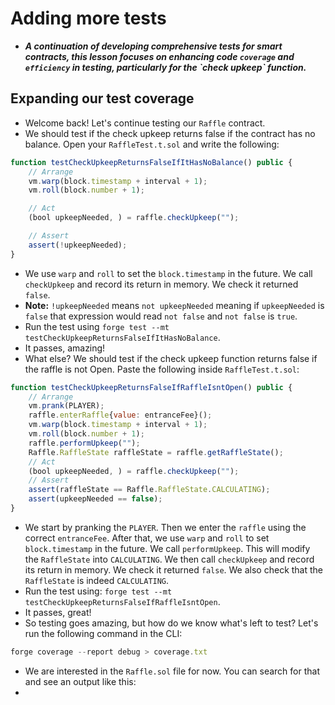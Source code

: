 # Adding more tests
- ***A continuation of developing comprehensive tests for smart contracts, this lesson focuses on enhancing code `coverage` and `efficiency` in testing, particularly for the \`check upkeep\` function.***

## Expanding our test coverage
- Welcome back! Let's continue testing our `Raffle` contract.
- We should test if the check upkeep returns false if the contract has no balance. Open your `RaffleTest.t.sol` and write the following:

```javascript
function testCheckUpkeepReturnsFalseIfItHasNoBalance() public {
    // Arrange
    vm.warp(block.timestamp + interval + 1);
    vm.roll(block.number + 1);

    // Act
    (bool upkeepNeeded, ) = raffle.checkUpkeep("");

    // Assert
    assert(!upkeepNeeded);
}
```

- We use `warp` and `roll` to set the `block.timestamp` in the future. We call `checkUpkeep` and record its return in memory. We check it returned `false`.
- **Note:** `!upkeepNeeded` means `not upkeepNeeded` meaning if `upkeepNeeded` is `false` that expression would read `not false` and `not false` is `true`.
- Run the test using `forge test --mt testCheckUpkeepReturnsFalseIfItHasNoBalance`.
- It passes, amazing!
- What else? We should test if the check upkeep function returns false if the raffle is not Open. Paste the following inside `RaffleTest.t.sol`:

```javascript
function testCheckUpkeepReturnsFalseIfRaffleIsntOpen() public {
    // Arrange
    vm.prank(PLAYER);
    raffle.enterRaffle{value: entranceFee}();
    vm.warp(block.timestamp + interval + 1);
    vm.roll(block.number + 1);
    raffle.performUpkeep("");
    Raffle.RaffleState raffleState = raffle.getRaffleState();
    // Act
    (bool upkeepNeeded, ) = raffle.checkUpkeep("");
    // Assert
    assert(raffleState == Raffle.RaffleState.CALCULATING);
    assert(upkeepNeeded == false);
}
```

- We start by pranking the `PLAYER`. Then we enter the `raffle` using the correct `entranceFee`. After that, we use `warp` and `roll` to set `block.timestamp` in the future. We call `performUpkeep`. This will modify the `RaffleState` into `CALCULATING`. We then call `checkUpkeep` and record its return in memory. We check it returned `false`. We also check that the `RaffleState` is indeed `CALCULATING`.
- Run the test using: `forge test --mt testCheckUpkeepReturnsFalseIfRaffleIsntOpen`.
- It passes, great!
- So testing goes amazing, but how do we know what's left to test? Let's run the following command in the CLI:

```javascript
forge coverage --report debug > coverage.txt
```

- We are interested in the `Raffle.sol` file for now. You can search for that and see an output like this:
- 